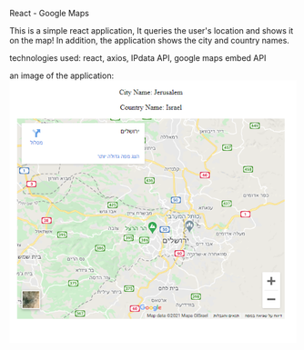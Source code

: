 React - Google Maps

This is a simple react application, 
It queries the user's location and shows it on the map!
In addition, the application shows the city and country names.

technologies used: react, axios, IPdata API, google maps embed API

an image of the application:
![](images/appExample.png)